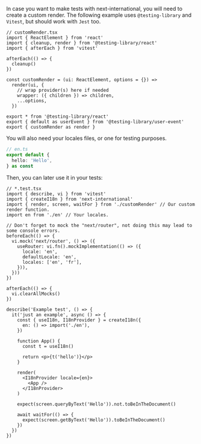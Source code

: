 In case you want to make tests with next-international, you will need to create a custom render. The following example uses `@testing-library` and `Vitest`, but should work with `Jest` too.

```tsx
// customRender.tsx
import { ReactElement } from 'react'
import { cleanup, render } from '@testing-library/react'
import { afterEach } from 'vitest'

afterEach(() => {
  cleanup()
})

const customRender = (ui: ReactElement, options = {}) =>
  render(ui, {
    // wrap provider(s) here if needed
    wrapper: ({ children }) => children,
    ...options,
  })

export * from '@testing-library/react'
export { default as userEvent } from '@testing-library/user-event'
export { customRender as render }
```

You will also need your locales files, or one for testing purposes.

```ts
// en.ts
export default {
  hello: 'Hello',
} as const
```

Then, you can later use it in your tests:

```tsx
// *.test.tsx
import { describe, vi } from 'vitest'
import { createI18n } from 'next-international'
import { render, screen, waitFor } from './customRender' // Our custom render function.
import en from './en' // Your locales.

// Don't forget to mock the "next/router", not doing this may lead to some console errors.
beforeEach(() => {
  vi.mock('next/router', () => ({
    useRouter: vi.fn().mockImplementation(() => ({
      locale: 'en',
      defaultLocale: 'en',
      locales: ['en', 'fr'],
    })),
  }))
})

afterEach(() => {
  vi.clearAllMocks()
})

describe('Example test', () => {
  it('just an example', async () => {
    const { useI18n, I18nProvider } = createI18n({
      en: () => import('./en'),
    })

    function App() {
      const t = useI18n()

      return <p>{t('hello')}</p>
    }

    render(
      <I18nProvider locale={en}>
        <App />
      </I18nProvider>
    )

    expect(screen.queryByText('Hello')).not.toBeInTheDocument()

    await waitFor(() => {
      expect(screen.getByText('Hello')).toBeInTheDocument()
    })
  })
})
```

